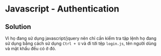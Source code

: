 # Javascript - Authentication

## Solution

Vì họ đang sử dụng javascript/jquery nên chỉ cần kiểm tra tập lệnh họ đang sử dụng bằng cách sử dụng `Ctrl + U` và đi tới tệp `login.js`, tên người dùng và mật khẩu đều có ở đó.
